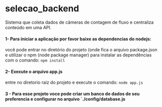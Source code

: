 # selecao_backend
Sistema que coleta dados de câmeras de contagem de fluxo e centraliza conteúdo em uma API. 

#### 1- Para iniciar a aplicação por favor baixe as dependencias do nodejs:
  você pode entrar no diretório do projeto (onde fica o arquivo package.json e utilizar o npm (node package manager) para instalar as dependências com o comando: 
        `npm install`
        
        
#### 2- Exexute o arquivo app.js
   entre no diretorio raiz do projeto e execute o comando:
        `node app.js`

#### 3 - Para esse projeto voce pode criar um banco de dados de seu preferencia e configurar no arquivo `./config/database.js
    
  

